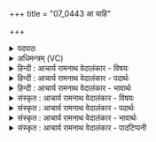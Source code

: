 +++
title = "07_0443 आ याहि"

+++
<details><summary>पदपाठः</summary>

आ꣢। या꣣हि। व꣡न꣢꣯सा। स꣣ह꣢। गा꣡वः꣢꣯। स꣣चन्त। वर्त्तनि꣢म्। यत्। ऊ꣡ध꣢꣯भिः। ४४३।
</details>

<details><summary>अधिमन्त्रम् (VC)</summary>

- उषाः
- संवर्त आङ्गिरसः
- द्विपदा विराट् पङ्क्तिः
- पञ्चमः
- ऐन्द्रं काण्डम्
</details>

<details><summary>हिन्दी : आचार्य रामनाथ वेदालंकार - विषयः</summary>

अगले मन्त्र का देवता उषा है। उषा के नाम से जगन्माता का आह्वान किया गया है।
</details>

<details><summary>हिन्दी : आचार्य रामनाथ वेदालंकार - पदार्थः</summary>

पदार्थान्वयभाषाः -  हे उषा के समान तेजोमयी जगन्माता ! तू (वनसा सह) अपने संभजनीय तेज के साथ (आ याहि) आ, मेरे हृदय में प्रादुर्भूत हो, (यत्) जब (गावः) वेदरूपिणी गौएँ (ऊधभिः) ज्ञानरस से भरे मन्त्ररूप ऊधसों के साथ (वर्तनिम्) मेरे आत्मारूप दोहनगृह में (सचन्त) पहुँचें ॥७॥ इस मन्त्र में उपमानों द्वारा उपमेयों के निगरण होने से अतिशयोक्ति अलङ्कार है ॥७॥
</details>

<details><summary>हिन्दी : आचार्य रामनाथ वेदालंकार - भावार्थः</summary>

भावार्थभाषाः -  उषा का प्रादुर्भाव होने पर जैसे घड़े के समान विशाल ऊधसवाली गौएँ दूध देने के लिए दोहनगृह को प्राप्त होती हैं, वैसे ही जगन्माता के प्रादुर्भूत होने पर ज्ञानरस से पूर्ण वेदरूपिणी गौएँ अपना ज्ञानरूप दूध देने के लिए स्तोता के आत्मा में पहुँचती हैं ॥७॥
</details>

<details><summary>संस्कृत : आचार्य रामनाथ वेदालंकार - विषयः</summary>

अथ उषा देवता। उषोनाम्ना जगन्मातरमाह्वयति।
</details>

<details><summary>संस्कृत : आचार्य रामनाथ वेदालंकार - पदार्थः</summary>

पदार्थान्वयभाषाः -  हे उषः उषर्वत् तेजोमयि जगन्मातः ! त्वम् (वनसा सह) संभजनीयेन तेजसा साकम्। वनम् इति रश्मिनामसु पठितम्। निघं० १।५। वन षण सम्भक्तौ, असुन्, नित्त्वादाद्युदात्तत्वम्। (आ याहि) आगच्छ, मदीये हृदये आविर्भव, (यत्) यदा (गावः) वेदरूपाः धेनवः (ऊधभिः) ज्ञानरसपूर्णैः मन्त्रात्मकैः आपीनैः सहिताः (वर्तनिम्) मम आत्मरूपं दोहनगृहम् (सचन्त) सेवन्ताम्। सिषक्तु सचते इति सेवमानस्य इति यास्कः। निरु० ३।२१ ॥७॥ अत्र उपमानैरुपमेयानां निगरणादतिशयोक्तिरलङ्कारः ॥७॥
</details>

<details><summary>संस्कृत : आचार्य रामनाथ वेदालंकार - भावार्थः</summary>

भावार्थभाषाः -  उषसः प्रादुर्भावे यथा घटोध्न्यो धेनवो पयःप्रदानाय दोहनगृहमुपतिष्ठन्ति, तथैव जगन्मातुः प्रादुर्भावे ज्ञानरसपूर्णा वेदवाग्रूपा गावो ज्ञानरसप्रदानाय स्तोतुरात्मानमुपतिष्ठन्ति ॥७॥
</details>

<details><summary>संस्कृत : आचार्य रामनाथ वेदालंकार - पादटिप्पनी</summary>

टिप्पणी:   १. ऋ० १०।१७२।१।
</details>